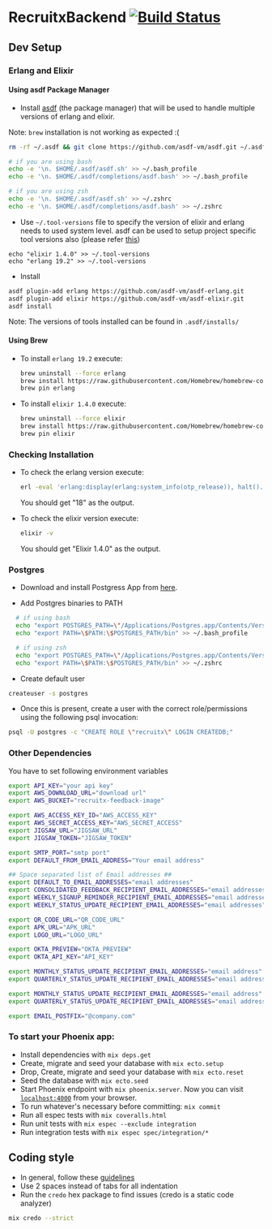 # RecruitxBackend [![Build Status](https://semaphoreci.com/api/v1/dineshdiny/recruitx-backend/branches/master/badge.svg)](https://semaphoreci.com/dineshdiny/recruitx-backend)

## Dev Setup

### Erlang and Elixir

#### Using asdf Package Manager
  * Install [asdf](https://github.com/asdf-vm/asdf) (the package manager) that will be used to handle multiple versions of erlang and elixir.

  Note: `brew` installation is not working as expected :(

  ```bash
  rm -rf ~/.asdf && git clone https://github.com/asdf-vm/asdf.git ~/.asdf --branch v0.3.0

  # if you are using bash
  echo -e '\n. $HOME/.asdf/asdf.sh' >> ~/.bash_profile
  echo -e '\n. $HOME/.asdf/completions/asdf.bash' >> ~/.bash_profile

  # if you are using zsh
  echo -e '\n. $HOME/.asdf/asdf.sh' >> ~/.zshrc
  echo -e '\n. $HOME/.asdf/completions/asdf.bash' >> ~/.zshrc
  ```

  * Use `~/.tool-versions` file to specify the version of elixir and erlang needs to used system level. asdf can be used to setup project specific tool versions also (please refer [this](https://github.com/asdf-vm/asdf#set-current-version))
  ```
  echo "elixir 1.4.0" >> ~/.tool-versions
  echo "erlang 19.2" >> ~/.tool-versions
  ```

  * Install
  ```bash
  asdf plugin-add erlang https://github.com/asdf-vm/asdf-erlang.git
  asdf plugin-add elixir https://github.com/asdf-vm/asdf-elixir.git
  asdf install
  ```

Note: The versions of tools installed can be found in `.asdf/installs/`

#### Using Brew

  * To install `erlang 19.2` execute:
    ```bash
    brew uninstall --force erlang
    brew install https://raw.githubusercontent.com/Homebrew/homebrew-core/77f353913f1e0edd7ba592308da2aa70e26570e1/Formula/erlang.rb
    brew pin erlang
    ```

  * To install `elixir 1.4.0` execute:
    ```bash
    brew uninstall --force elixir
    brew install https://raw.githubusercontent.com/Homebrew/homebrew-core/f47cde4e2b771b4a8d170038a20ca703d20bdf0d/Formula/elixir.rb
    brew pin elixir
    ```

### Checking Installation
  * To check the erlang version execute:
    ```bash
    erl -eval 'erlang:display(erlang:system_info(otp_release)), halt().'  -noshell
    ```
    You should get "18" as the output.

  * To check the elixir version execute:
    ```bash
    elixir -v
    ```
    You should get "Elixir 1.4.0" as the output.

### Postgres

  * Download and install Postgress App from [here](https://github.com/PostgresApp/PostgresApp/releases/download/v2.0.5/Postgres-2.0.5.dmg).

  * Add Postgres binaries to PATH

  ```bash
    # if using bash
    echo "export POSTGRES_PATH=\"/Applications/Postgres.app/Contents/Versions/latest\"" >> ~/.bash_profile
    echo "export PATH=\$PATH:\$POSTGRES_PATH/bin" >> ~/.bash_profile
  ```

  ```bash
    # if using zsh
    echo "export POSTGRES_PATH=\"/Applications/Postgres.app/Contents/Versions/latest\"" >> ~/.zshrc
    echo "export PATH=\$PATH:\$POSTGRES_PATH/bin" >> ~/.zshrc
  ```

  * Create default user
  ```bash
  createuser -s postgres
  ```

  * Once this is present, create a user with the correct role/permissions using the following psql invocation:
  ```bash
  psql -U postgres -c "CREATE ROLE \"recruitx\" LOGIN CREATEDB;"
  ```

### Other Dependencies

You have to set following environment variables
  ```bash
  export API_KEY="your api key"
  export AWS_DOWNLOAD_URL="download url"
  export AWS_BUCKET="recruitx-feedback-image"

  export AWS_ACCESS_KEY_ID="AWS_ACCESS_KEY"
  export AWS_SECRET_ACCESS_KEY="AWS_SECRET_ACCESS"
  export JIGSAW_URL="JIGSAW_URL"
  export JIGSAW_TOKEN="JIGSAW_TOKEN"

  export SMTP_PORT="smtp port"
  export DEFAULT_FROM_EMAIL_ADDRESS="Your email address"

  ## Space separated list of Email addresses ##
  export DEFAULT_TO_EMAIL_ADDRESSES="email addresses"
  export CONSOLIDATED_FEEDBACK_RECIPIENT_EMAIL_ADDRESSES="email addressess"
  export WEEKLY_SIGNUP_REMINDER_RECIPIENT_EMAIL_ADDRESSES="email addressess"
  export WEEKLY_STATUS_UPDATE_RECIPIENT_EMAIL_ADDRESSES="email addresses"

  export QR_CODE_URL="QR_CODE_URL"
  export APK_URL="APK_URL"
  export LOGO_URL="LOGO_URL"

  export OKTA_PREVIEW="OKTA_PREVIEW"
  export OKTA_API_KEY="API_KEY"

  export MONTHLY_STATUS_UPDATE_RECIPIENT_EMAIL_ADDRESSES="email address"
  export QUARTERLY_STATUS_UPDATE_RECIPIENT_EMAIL_ADDRESSES="email address"

  export MONTHLY_STATUS_UPDATE_RECIPIENT_EMAIL_ADDRESSES="email address"
  export QUARTERLY_STATUS_UPDATE_RECIPIENT_EMAIL_ADDRESSES="email address"

  export EMAIL_POSTFIX="@company.com"
  ```

### To start your Phoenix app:
  * Install dependencies with `mix deps.get`
  * Create, migrate and seed your database with `mix ecto.setup`
  * Drop, Create, migrate and seed your database with `mix ecto.reset`
  * Seed the database with `mix ecto.seed`
  * Start Phoenix endpoint with `mix phoenix.server`. Now you can visit [`localhost:4000`](http://localhost:4000) from your browser.
  * To run whatever's necessary before committing: `mix commit`
  * Run all espec tests with `mix coveralls.html`
  * Run unit tests with `mix espec --exclude integration`
  * Run integration tests with `mix espec spec/integration/*`

## Coding style
  * In general, follow these [guidelines](https://elixirnation.io/references/elixir-style-guide-as-implemented-by-credo)
  * Use 2 spaces instead of tabs for all indentation
  * Run the `credo` hex package to find issues (credo is a static code analyzer)
  ```bash
  mix credo --strict
  ```
